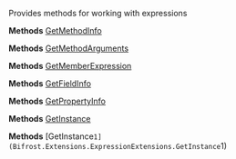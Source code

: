Provides methods for working with expressions

**Methods**
[GetMethodInfo](Bifrost.Extensions.ExpressionExtensions.GetMethodInfo)


**Methods**
[GetMethodArguments](Bifrost.Extensions.ExpressionExtensions.GetMethodArguments)


**Methods**
[GetMemberExpression](Bifrost.Extensions.ExpressionExtensions.GetMemberExpression)


**Methods**
[GetFieldInfo](Bifrost.Extensions.ExpressionExtensions.GetFieldInfo)


**Methods**
[GetPropertyInfo](Bifrost.Extensions.ExpressionExtensions.GetPropertyInfo)


**Methods**
[GetInstance](Bifrost.Extensions.ExpressionExtensions.GetInstance)


**Methods**
[GetInstance``1](Bifrost.Extensions.ExpressionExtensions.GetInstance``1)
